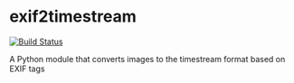 exif2timestream
===============

[![Build Status](https://travis-ci.org/borevitzlab/exif2timestream.svg?branch=master)](https://travis-ci.org/borevitzlab/exif2timestream)

A Python module that converts images to the timestream format based on EXIF tags

